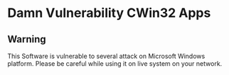 # Damn Vulnerability CWin32 Apps

## Warning

This Software is vulnerable to several attack on Microsoft Windows platform. Please be careful while using it on live system on your network.